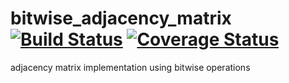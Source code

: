 # bitwise_adjacency_matrix [![Build Status](https://travis-ci.org/mkfifo/bitwise_adjacency_matrix.svg)](https://travis-ci.org/mkfifo/bitwise_adjacency_matrix) [![Coverage Status](https://coveralls.io/repos/mkfifo/bitwise_adjacency_matrix/badge.svg)](https://coveralls.io/github/mkfifo/bitwise_adjacency_matrix)

adjacency matrix implementation using bitwise operations

